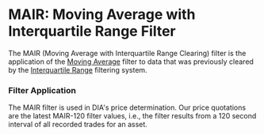 # MAIR: Moving Average with Interquartile Range Filter

The MAIR (Moving Average with Interquartile Range Clearing) filter is the application of the [Moving Average](ma-moving-average.md) filter to data that was previously cleared by the [Interquartile Range](ir-interquartile-range-filter.md) filtering system.

### Filter Application

The MAIR filter is used in DIA's price determination. Our price quotations are the latest MAIR-120 filter values, i.e., the filter results from a 120 second interval of all recorded trades for an asset.
